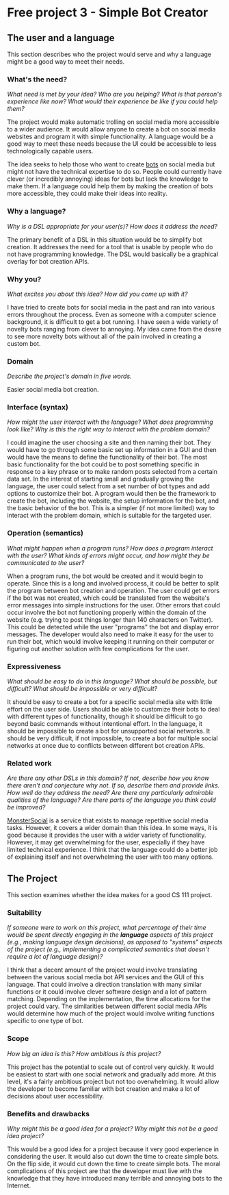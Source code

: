 
# Free project 3 - Simple Bot Creator

## The user and a language
This section describes who the project would serve and why a language might be a
good way to meet their needs.


### What's the need?
_What need is met by your idea? Who are you helping? What is that person's
experience like now? What would their experience be like if you could help 
them?_

The project would make automatic trolling on social media more accessible to a wider audience. It would allow anyone to create a bot on social media websites and program it with simple functionality. A language would be a good way to meet these needs because the UI could be accessible to less technologically capable users.

The idea seeks to help those who want to create [bots](https://twitter.com/phasechase) on social media but might not have the technical expertise to do so. People could currently have clever (or incredibly annoying) ideas for bots but lack the knowledge to make them. If a language could help them by making the creation of bots more accessible, they could make their ideas into reality.


### Why a language?
_Why is a DSL appropriate for your user(s)? How does it address the need?_

The primary benefit of a DSL in this situation would be to simplify bot creation. It addresses the need for a tool that is usable by people who do not have programming knowledge. The DSL would basically be a graphical overlay for bot creation APIs.


### Why you?
_What excites you about this idea? How did you come up with it?_

I have tried to create bots for social media in the past and ran into various errors throughout the process. Even as someone with a computer science background, it is difficult to get a bot running. I have seen a wide variety of novelty bots ranging from clever to annoying. My idea came from the desire to see more novelty bots without all of the pain involved in creating a custom bot.

### Domain
_Describe the project's domain in five words._

Easier social media bot creation.


### Interface (syntax)
_How might the user interact with the language? What does programming look 
like? Why is this the right way to interact with the problem domain?_ 

I could imagine the user choosing a site and then naming their bot. They would have to go through some basic set up information in a GUI and then would have the means to define the functionality of their bot. The most basic functionality for the bot could be to post something specific in response to a key phrase or to make random posts selected from a certain data set. In the interest of starting small and gradually growing the language, the user could select from a set number of bot types and add options to customize their bot. A program would then be the framework to create the bot, including the website, the setup information for the bot, and the basic behavior of the bot. This is a simpler (if not more limited) way to interact with the problem domain, which is suitable for the targeted user.


### Operation (semantics)
_What might happen when a program runs? How does a program interact with the
user? What kinds of errors might occur, and how might they be communicated to
the user?_

When a program runs, the bot would be created and it would begin to operate. Since this is a long and involved process, it could be better to split the program between bot creation and operation. The user could get errors if the bot was not created, which could be translated from the website's error messages into simple instructions for the user. Other errors that could occur involve the bot not functioning properly within the domain of the website (e.g. trying to post things longer than 140 characters on Twitter). This could be detected while the user "programs" the bot and display error messages. The developer would also need to make it easy for the user to run their bot, which would involve keeping it running on their computer or figuring out another solution with few complications for the user.


### Expressiveness
_What should be easy to do in this language? What should be possible, but
difficult? What should be impossible or very difficult?_

It should be easy to create a bot for a specific social media site with little effort on the user side. Users should be able to customize their bots to deal with different types of functionality, though it should be difficult to go beyond basic commands without intentional effort. In the language, it should be impossible to create a bot for unsupported social networks. It should be very difficult, if not impossible, to create a bot for multiple social networks at once due to conflicts between different bot creation APIs. 


### Related work
_Are there any other DSLs in this domain? If not, describe how you know there
aren't and conjecture why not. If so, describe them and provide links. How well 
do they address the need? Are there any particularly admirable qualities of the
language? Are there parts of the language you think could be improved?_

[MonsterSocial](http://monstersocial.net/) is a service that exists to manage repetitive social media tasks. However, it covers a wider domain than this idea. In some ways, it is good because it provides the user with a wider variety of functionality. However, it may get overwhelming for the user, especially if they have limited technical experience. I think that the language could do a better job of explaining itself and not overwhelming the user with too many options.


## The Project
This section examines whether the idea makes for a good CS 111 project.


### Suitability
_If someone were to work on this project, what percentage of their time would be
spent directly engaging in the **language** aspects of this project (e.g.,
making language design decisions), as opposed to "systems" aspects of the
project (e.g., implementing a complicated semantics that doesn't require a lot
of language design)?_

I think that a decent amount of the project would involve translating between the various social media bot API services and the GUI of this language. That could involve a direction translation with many similar functions or it could involve clever software design and a lot of pattern matching. Depending on the implementation, the time allocations for the project could vary. The similarities between different social media APIs would determine how much of the project would involve writing functions specific to one type of bot.


### Scope
_How big an idea is this? How ambitious is this project?_

This project has the potential to scale out of control very quickly. It would be easiest to start with one social network and gradually add more. At this level, it's a fairly ambitious project but not too overwhelming. It would allow the developer to become familiar with bot creation and make a lot of decisions about user accessibility.


### Benefits and drawbacks
_Why might this be a good idea for a project? Why might this not be a good idea 
project?_

This would be a good idea for a project because it very good experience in considering the user. It would also cut down the time to create simple bots. On the flip side, it would cut down the time to create simple bots. The moral complications of this project are that the developer must live with the knowledge that they have introduced many terrible and annoying bots to the Internet.

